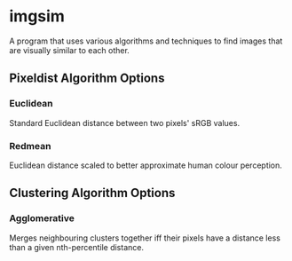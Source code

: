 # imgsim

A program that uses various algorithms and techniques to find images that are visually similar to each other.

## Pixeldist Algorithm Options

### Euclidean

Standard Euclidean distance between two pixels' sRGB values.

### Redmean

Euclidean distance scaled to better approximate human colour perception.

## Clustering Algorithm Options

### Agglomerative

Merges neighbouring clusters together iff their pixels have a distance less than a given nth-percentile distance.
